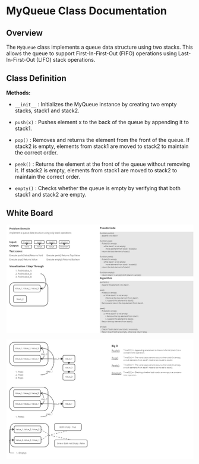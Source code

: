 # MyQueue Class Documentation

## Overview

The `MyQueue` class implements a queue data structure using two stacks. This allows the queue to support First-In-First-Out (FIFO) operations using Last-In-First-Out (LIFO) stack operations.

## Class Definition

**Methods:**

- `__init__` : Initializes the MyQueue instance by creating two empty stacks, stack1 and stack2.

- `push(x)` : Pushes element x to the back of the queue by appending it to stack1.

- `pop()` : Removes and returns the element from the front of the queue. If stack2 is empty, elements from stack1 are moved to stack2 to maintain the correct order.

- `peek()` :  Returns the element at the front of the queue without removing it. If stack2 is empty, elements from stack1 are moved to stack2 to maintain the correct order.

- `empty()` : Checks whether the queue is empty by verifying that both stack1 and stack2 are empty.

## White Board

![White Board](./Stack-Queue.jpg)

![White Board](./Stack-Queue(1).jpg)
